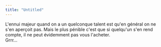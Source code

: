 ```yaml
---
title: "Untitled"
---
```


L'ennui majeur quand on a un quelconque talent est qu'en général on ne s'en
aperçoit pas. Mais le plus pénible c'est que si quelqu'un s'en rend compte, il
ne peut évidemment pas vous l'acheter.  
Grrr...

